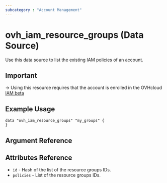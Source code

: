 ```yaml
---
subcategory : "Account Management"
---
```


# ovh_iam_resource_groups (Data Source)

Use this data source to list the existing IAM policies of an account.

## Important
-> Using this resource requires that the account is enrolled in the OVHcloud [IAM beta](https://labs.ovhcloud.com/en/iam/) 

## Example Usage

```hcl
data "ovh_iam_resource_groups" "my_groups" {
}
```

## Argument Reference

## Attributes Reference

* `id` - Hash of the list of the resource groups IDs.
* `policies` - List of the resource groups IDs.
